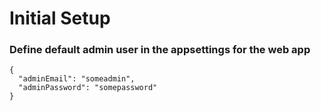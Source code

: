 # Initial Setup

### Define default admin user in the appsettings for the web app
```
{
  "adminEmail": "someadmin", 
  "adminPassword": "somepassword"
}
```
